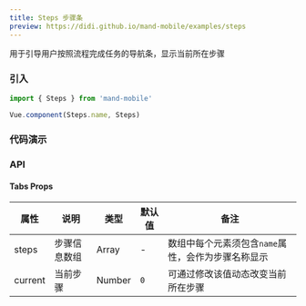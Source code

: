 ```yaml
---
title: Steps 步骤条
preview: https://didi.github.io/mand-mobile/examples/steps
---
```


用于引导用户按照流程完成任务的导航条，显示当前所在步骤

### 引入

```javascript
import { Steps } from 'mand-mobile'

Vue.component(Steps.name, Steps)
```

### 代码演示
<!-- DEMO -->

### API

#### Tabs Props
属性 | 说明 | 类型 | 默认值 | 备注
----|-----|------|------|------
steps | 步骤信息数组 | Array | - | 数组中每个元素须包含`name`属性，会作为步骤名称显示
current | 当前步骤 | Number | `0` | 可通过修改该值动态改变当前所在步骤

